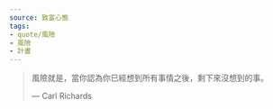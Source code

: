 ```yaml
---
source: 致富心態
tags:
- quote/風險
- 風險
- 計畫
---
```

> 風險就是，當你認為你已經想到所有事情之後，剩下來沒想到的事。
> 
> — Carl Richards